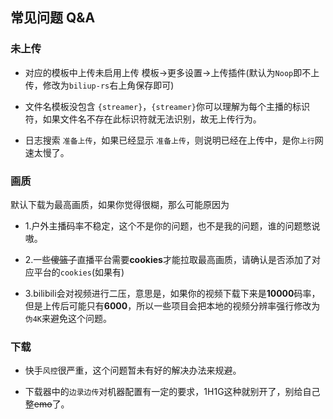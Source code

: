 <!-- Q&A -->


## 常见问题 Q&A  


### 未上传   

* 对应的模板中上传未启用上传 模板→更多设置→上传插件(默认为`Noop`即不上传，修改为`biliup-rs`右上角保存即可)   

* 文件名模板没包含 `{streamer}`，`{streamer}`你可以理解为每个主播的标识符，如果文件名不存在此标识符就无法识别，故无上传行为。   

* 日志搜索 `准备上传`，如果已经显示 `准备上传`，则说明已经在上传中，是你`上行`网速太慢了。


### 画质   

默认下载为最高画质，如果你觉得很糊，那么可能原因为   

 * 1.户外主播码率不稳定，这个不是你的问题，也不是我的问题，谁的问题憋说嗷。      
   
 * 2.一些~~傻篮子~~直播平台需要**cookies**才能拉取最高画质，请确认是否添加了对应平台的`cookies`(如果有)   

 * 3.bilibili会对视频进行二压，意思是，如果你的视频下载下来是**10000**码率，但是上传后可能只有**6000**，所以一些项目会把本地的视频分辨率强行修改为`伪4K`来避免这个问题。   


 ### 下载   

 * 快手`风控`很严重，这个问题暂未有好的解决办法来规避。   

 * 下载器中的`边录边传`对机器配置有一定的要求，1H1G这种就别开了，别给自己整~~emo~~了。   



